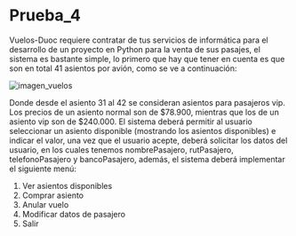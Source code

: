 # Prueba_4
Vuelos-Duoc requiere contratar de tus servicios de informática para el desarrollo de un 
proyecto en Python para la venta de sus pasajes, el sistema es bastante simple, lo primero que 
hay que tener en cuenta es que son en total 41 asientos por avión, como se ve a continuación:

![imagen_vuelos](https://user-images.githubusercontent.com/86276409/124373070-5f11bf80-dc5d-11eb-9cae-7b7081c1c1b7.PNG)


Donde desde el asiento 31 al 42 se consideran asientos para pasajeros vip.
Los precios de un asiento normal son de $78.900, mientras que los de un asiento vip son 
de $240.000.
El sistema deberá permitir al usuario seleccionar un asiento disponible (mostrando los 
asientos disponibles) e indicar el valor, una vez que el usuario acepte, deberá solicitar 
los datos del usuario, en los cuales tenemos nombrePasajero, rutPasajero, 
telefonoPasajero y bancoPasajero, además, el sistema deberá implementar el siguiente 
menú:
1. Ver asientos disponibles
2. Comprar asiento
3. Anular vuelo
4. Modificar datos de pasajero
5. Salir
